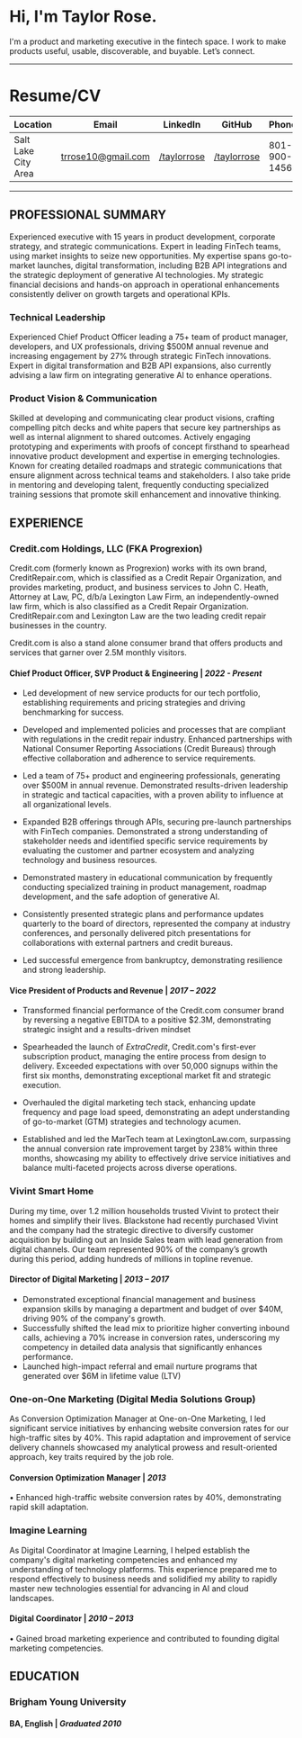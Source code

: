 # Hi, I'm Taylor Rose.
I'm a product and marketing executive in the fintech space. I work to make products useful, usable, discoverable, and buyable. Let’s connect. 

---

# Resume/CV

| Location            | Email              | LinkedIn    | GitHub      | Phone        |
| ------------------- | ------------------ | ----------- | ----------- | ------------ |
| Salt Lake City Area | trrose10@gmail.com | [/taylorrose](https://www.linkedin.com/in/taylorrose/)|[/taylorrose](https://github.com/taylorrose)| 801-900-1456 |

---

## PROFESSIONAL SUMMARY

Experienced executive with 15 years in product development, corporate strategy, and strategic communications. Expert in leading FinTech teams, using market insights to seize new opportunities. My expertise spans go-to-market launches, digital transformation, including B2B API integrations and the strategic deployment of generative AI technologies.  My strategic financial decisions and hands-on approach in operational enhancements consistently deliver on growth targets and operational KPIs.

### Technical Leadership

Experienced Chief Product Officer leading a 75+ team of product manager, developers, and UX professionals, driving $500M annual revenue and increasing engagement by 27% through strategic FinTech innovations. Expert in digital transformation and B2B API expansions, also currently advising a law firm on integrating generative AI to enhance operations. 

### Product Vision & Communication

Skilled at developing and communicating clear product visions, crafting compelling pitch decks and white papers that secure key partnerships as well as internal alignment to shared outcomes. Actively engaging prototyping and experiments with proofs of concept firsthand to spearhead innovative product development and expertise in emerging technologies. Known for creating detailed roadmaps and strategic communications that ensure alignment across technical teams and stakeholders. I also take pride in mentoring and developing talent, frequently conducting specialized training sessions that promote skill enhancement and innovative thinking.

## EXPERIENCE

### Credit.com Holdings, LLC (FKA Progrexion)

Credit.com (formerly known as Progrexion) works with its own brand, CreditRepair.com, which is classified as a Credit Repair Organization, and provides marketing, product, and business services to John C. Heath, Attorney at Law, PC, d/b/a Lexington Law Firm, an independently-owned law firm, which is also classified as a Credit Repair Organization. CreditRepair.com and Lexington Law are the two leading credit repair businesses in the country.

Credit.com is also a stand alone consumer brand that offers products and services that garner over 2.5M monthly visitors.

#### Chief Product Officer, SVP Product & Engineering | *2022 - Present*

- Led development of new service products for our tech portfolio, establishing requirements and pricing strategies and driving benchmarking for success.
- Developed and implemented policies and processes that are compliant with regulations in the credit repair industry. Enhanced partnerships with National Consumer Reporting Associations (Credit Bureaus) through effective collaboration and adherence to service requirements.

- Led a team of 75+ product and engineering professionals, generating over $500M in annual revenue. Demonstrated results-driven leadership in strategic and tactical capacities, with a proven ability to influence at all organizational levels.

- Expanded B2B offerings through APIs, securing pre-launch partnerships with FinTech companies. Demonstrated a strong understanding of stakeholder needs and identified specific service requirements by evaluating the customer and partner ecosystem and analyzing technology and business resources. 

- Demonstrated mastery in educational communication by frequently conducting specialized training in product management, roadmap development, and the safe adoption of generative AI.

- Consistently presented strategic plans and performance updates quarterly to the board of directors, represented the company at industry conferences, and personally delivered pitch presentations for collaborations with external partners and credit bureaus.

- Led successful emergence from bankruptcy, demonstrating resilience and strong leadership.

#### Vice President of Products and Revenue | *2017 – 2022*

- Transformed financial performance of the Credit.com consumer brand by reversing a negative EBITDA to a positive $2.3M, demonstrating strategic insight and a results-driven mindset

- Spearheaded the launch of *ExtraCredit*, Credit.com's first-ever subscription product, managing the entire process from design to delivery. Exceeded expectations with over 50,000 signups within the first six months, demonstrating exceptional market fit and strategic execution.

- Overhauled the digital marketing tech stack, enhancing update frequency and page load speed, demonstrating an adept understanding of go-to-market (GTM) strategies and technology acumen. 

- Established and led the MarTech team at LexingtonLaw.com, surpassing the annual conversion rate improvement target by 238% within three months, showcasing my ability to effectively drive service initiatives and balance multi-faceted projects across diverse operations.

### Vivint Smart Home

During my time, over 1.2 million households trusted Vivint to protect their homes and simplify their lives. Blackstone had recently purchased Vivint and the company had the strategic directive to diversify customer acquisition by building out an Inside Sales team with lead generation from digital channels. Our team represented 90% of the company’s growth during this period, adding hundreds of millions in topline revenue.

#### Director of Digital Marketing | *2013 – 2017*

- Demonstrated exceptional financial management and business expansion skills by managing a department and budget of over $40M, driving 90% of the company's growth. 
- Successfully shifted the lead mix to prioritize higher converting inbound calls, achieving a 70% increase in conversion rates, underscoring my competency in detailed data analysis that significantly enhances performance.
- Launched high-impact referral and email nurture programs that generated over $6M in lifetime value (LTV)

### One-on-One Marketing (Digital Media Solutions Group)

As Conversion Optimization Manager at One-on-One Marketing, I led significant service initiatives by enhancing website conversion rates for our high-traffic sites by 40%. This rapid adaptation and improvement of service delivery channels showcased my analytical prowess and result-oriented approach, key traits required by the job role. 

#### Conversion Optimization Manager | *2013*

•  Enhanced high-traffic website conversion rates by 40%, demonstrating rapid skill adaptation.

### Imagine Learning

As Digital Coordinator at Imagine Learning, I helped establish the company's digital marketing competencies and enhanced my understanding of technology platforms. This experience prepared me to respond effectively to business needs and solidified my ability to rapidly master new technologies essential for advancing in AI and cloud landscapes.

#### Digital Coordinator | *2010 – 2013*

•  Gained broad marketing experience and contributed to founding digital marketing competencies.

## EDUCATION

###   Brigham Young University  

#### BA, English | *Graduated 2010*

